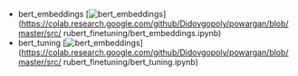 * bert_embeddings [![bert_embeddings](https://colab.research.google.com/assets/colab-badge.svg)](https://colab.research.google.com/github/Didovgopoly/powargan/blob/master/src/
rubert_finetuning/bert_embeddings.ipynb)
* bert_tuning [![bert_embeddings](https://colab.research.google.com/assets/colab-badge.svg)](https://colab.research.google.com/github/Didovgopoly/powargan/blob/master/src/
rubert_finetuning/bert_tuning.ipynb)
